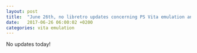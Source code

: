 ```yaml
---
layout: post
title:  "June 26th, no libretro updates concerning PS Vita emulation and emulators"
date:   2017-06-26 06:00:02 +0200
categories: vita emulation
---
```


No updates today!
